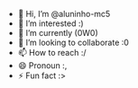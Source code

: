 - 👋 Hi, I’m @aluninho-mc5
- 👀 I’m interested :)
- 🌱 I’m currently (0W0)
- 💞️ I’m looking to collaborate :0
- 📫 How to reach :/
- 😄 Pronoun :,
- ⚡ Fun fact :>

<!---
aluninho-mc5/aluninho-mc5 is a ✨ special ✨ repository because its `README.md` (this file) appears on your GitHub profile.
You can click the Preview link to take a look at your changes.

